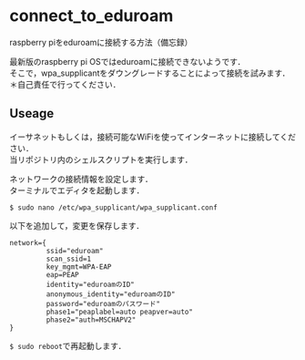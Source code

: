 # connect_to_eduroam
raspberry piをeduroamに接続する方法（備忘録）

最新版のraspberry pi OSではeduroamに接続できないようです．<br>
そこで，wpa_supplicantをダウングレードすることによって接続を試みます．<br>
＊自己責任で行ってください．

## Useage
イーサネットもしくは，接続可能なWiFiを使ってインターネットに接続してください．<br>
当リポジトリ内のシェルスクリプトを実行します．

ネットワークの接続情報を設定します．<br>
ターミナルでエディタを起動します．<br>
```
$ sudo nano /etc/wpa_supplicant/wpa_supplicant.conf
```
以下を追加して，変更を保存します．
```
network={
         ssid="eduroam"
         scan_ssid=1
         key_mgmt=WPA-EAP
         eap=PEAP
         identity="eduroamのID"
         anonymous_identity="eduroamのID"
         password="eduroamのパスワード"
         phase1="peaplabel=auto peapver=auto"
         phase2="auth=MSCHAPV2"
}
```
`$ sudo reboot`で再起動します．
